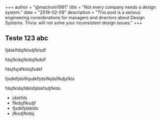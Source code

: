 +++
author = "@maclovin1991"
title = "Not every company needs a design system."
date = "2019-02-09"
description = "This post is a serious engineering considerations for managers and directors about Design Systems. Trivia: will not solve your inconsistent design issues."
+++

## Teste 123 abc

fjdsklfdsjfklsdjfklsdf

fdsjfkldsjfkldsjfkdslf

fdsjlfsjdfkldsjfsdkf

fjsdklfjdslfkjsdkfljdslfkjdslfkdjsfkls

fdsjfkldsjfdklsfjdskfsdjfklds


- jdskfds
- flkdsjflksdjf
- fjsdkfjdsklds
- jfksdjfkldsj